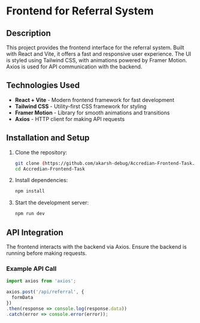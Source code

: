 # Frontend for Referral System

## Description
This project provides the frontend interface for the referral system. Built with React and Vite, it offers a fast and responsive user experience. The UI is styled using Tailwind CSS, with animations powered by Framer Motion. Axios is used for API communication with the backend.

## Technologies Used

- **React + Vite** - Modern frontend framework for fast development
- **Tailwind CSS** - Utility-first CSS framework for styling
- **Framer Motion** - Library for smooth animations and transitions
- **Axios** - HTTP client for making API requests

## Installation and Setup

1. Clone the repository:
   ```sh
   git clone (https://github.com/akarsh-debug/Accredian-Frontend-Task.git)
   cd Accredian-Frontend-Task
   ```
2. Install dependencies:
   ```sh
   npm install
   ```
3. Start the development server:
   ```sh
   npm run dev
   ```

## API Integration

The frontend interacts with the backend via Axios. Ensure the backend is running before making requests.

### Example API Call
```js
import axios from 'axios';

axios.post('/api/referral', {
  formData
})
.then(response => console.log(response.data))
.catch(error => console.error(error));
```


